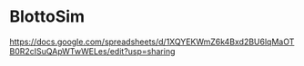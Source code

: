 # BlottoSim

https://docs.google.com/spreadsheets/d/1XQYEKWmZ6k4Bxd2BU6lqMaOTB0R2cISuQApWTwWELes/edit?usp=sharing
